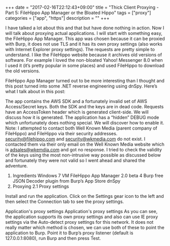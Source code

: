 +++
date = "2017-02-16T22:12:43+09:00"
title = "Thick Client Proxying - Part 5: FileHippo App Manager or the Bloated Hippo"
tags = ["proxy"]
categories = ["app", "https"]
description = ""
+++

I have talked a lot about this and that but have done nothing in action. Now I will talk about proxying actual applications. I will start with something easy, the FileHippo App Manager. This app was chosen because it can be proxied with Burp, it does not use TLS and it has its own proxy settings (also works with Internet Explorer proxy settings). The requests are pretty simple to understand. I like the FileHippo website because it archives old versions of software. For example I loved the non-bloated Yahoo! Messenger 8.0 when I used it (it’s pretty popular in some places) and used FileHippo to download the old versions.

FileHippo App Manager turned out to be more interesting than I thought and this post turned into some .NET reverse engineering using dnSpy. Here’s what I talk about in this post:

The app contains the AWS SDK and a fortunately invalid set of AWS Access/Secret keys. Both the SDK and the keys are in dead code.
Requests have an AccessToken header which is generated client-side. We will discuss how it is generated.
The application has a “hidden” DEBUG mode which unfortunately does nothing special. We will discover how to enable it.
Note: I attempted to contact both Well Known Media (parent company of FileHippo) and FileHippo via their security addresses. security@filehippo.com and security@wkmedia.com do not exist. I contacted them via their only email on the Well Known Media website which is adsales@wkemdia.com and got no response. I tried to check the validity of the keys using the most non-intrusive way possible as discussed below and fortunately they were not valid so I went ahead and shared the adventure.

1. Ingredients
Windows 7 VM
FileHippo App Manager 2.0 beta 4
Burp free
JSON Decoder plugin from Burp’s App Store
dnSpy
2. Proxying
2.1 Proxy settings

Install and run the application. Click on the Settings gear icon to the left and then select the Connection tab to see the proxy settings.

Application's proxy settings
Application's proxy settings
As you can see, the application supports its own proxy settings and also can use IE proxy settings via the Auto-detect proxy settings for this network. It does not really matter which method is chosen, we can use both of these to point the application to Burp. Point it to Burp’s proxy listener (default is 127.0.0.1:8080), run Burp and then press Test.

